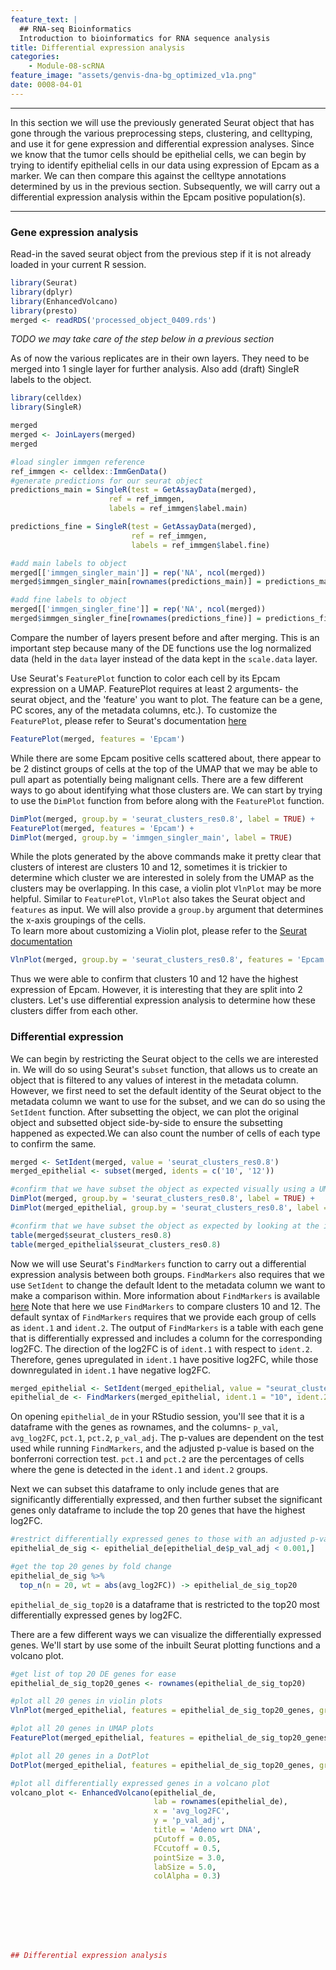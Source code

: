 ```yaml
---
feature_text: |
  ## RNA-seq Bioinformatics
  Introduction to bioinformatics for RNA sequence analysis
title: Differential expression analysis
categories:
    - Module-08-scRNA
feature_image: "assets/genvis-dna-bg_optimized_v1a.png"
date: 0008-04-01
---
```


***

In this section we will use the previously generated Seurat object that has gone through the various preprocessing steps, clustering, and celltyping, and use it for gene expression and differential expression analyses. Since we know that the tumor cells should be epithelial cells, we can begin by trying to identify epithelial cells in our data using expression of Epcam as a marker. We can then compare this against the celltype annotations determined by us in the previous section. Subsequently, we will carry out a differential expression analysis within the Epcam positive population(s). 

***

### Gene expression analysis

Read-in the saved seurat object from the previous step if it is not already loaded in your current R session.

```R
library(Seurat)
library(dplyr)
library(EnhancedVolcano)
library(presto)
merged <- readRDS('processed_object_0409.rds')
```

*TODO we may take care of the step below in a previous section*

As of now the various replicates are in their own layers. They need to be merged into 1 single layer for further analysis. Also add (draft) SingleR labels to the object.

```R
library(celldex)
library(SingleR)

merged
merged <- JoinLayers(merged)
merged

#load singler immgen reference
ref_immgen <- celldex::ImmGenData()
#generate predictions for our seurat object
predictions_main = SingleR(test = GetAssayData(merged), 
                      ref = ref_immgen,
                      labels = ref_immgen$label.main)

predictions_fine = SingleR(test = GetAssayData(merged), 
                           ref = ref_immgen,
                           labels = ref_immgen$label.fine)

#add main labels to object
merged[['immgen_singler_main']] = rep('NA', ncol(merged))
merged$immgen_singler_main[rownames(predictions_main)] = predictions_main$labels

#add fine labels to object
merged[['immgen_singler_fine']] = rep('NA', ncol(merged))
merged$immgen_singler_fine[rownames(predictions_fine)] = predictions_fine$labels


```

Compare the number of layers present before and after merging. This is an important step because many of the DE functions use the log normalized data (held in the `data` layer instead of the data kept in the `scale.data` layer.  

Use Seurat's `FeaturePlot` function to color each cell by its Epcam expression on a UMAP.
FeaturePlot requires at least 2 arguments- the seurat object, and the 'feature' you want to plot. The feature can be a gene, PC scores, any of the metadata columns, etc.). To customize the `FeaturePlot`, please refer to Seurat's documentation [here](https://satijalab.org/seurat/reference/featureplot)

```R
FeaturePlot(merged, features = 'Epcam')
```

While there are some Epcam positive cells scattered about, there appear to be 2 distinct groups of cells at the top of the UMAP that we may be able to pull apart as potentially being malignant cells. 
There are a few different ways to go about identifying what those clusters are. We can start by trying to use the `DimPlot` function from before along with the `FeaturePlot` function.

```R
DimPlot(merged, group.by = 'seurat_clusters_res0.8', label = TRUE) + 
FeaturePlot(merged, features = 'Epcam') + 
DimPlot(merged, group.by = 'immgen_singler_main', label = TRUE)
```

While the plots generated by the above commands make it pretty clear that clusters of interest are clusters 10 and 12, sometimes it is trickier to determine which cluster we are interested in solely from the UMAP as the clusters may be overlapping. In this case, a violin plot `VlnPlot` may be more helpful. Similar to `FeaturePlot`, `VlnPlot` also takes the Seurat object and `features` as input. We will also provide a `group.by` argument that determines the x-axis groupings of the cells.  
To learn more about customizing a Violin plot, please refer to the [Seurat documentation](https://satijalab.org/seurat/reference/vlnplot)

```R
VlnPlot(merged, group.by = 'seurat_clusters_res0.8', features = 'Epcam')
```

Thus we were able to confirm that clusters 10 and 12 have the highest expression of Epcam. However, it is interesting that they are split into 2 clusters. Let's use differential expression analysis to determine how these clusters differ from each other.

### Differential expression

We can begin by restricting the Seurat object to the cells we are interested in. We will do so using Seurat's `subset` function, that allows us to create an object that is filtered to any values of interest in the metadata column. However, we first need to set the default identity of the Seurat object to the metadata column we want to use for the subset, and we can do so using the `SetIdent` function. After subsetting the object, we can plot the original object and subsetted object side-by-side to ensure the subsetting happened as expected.We can also count the number of cells of each type to confirm the same.

```R
merged <- SetIdent(merged, value = 'seurat_clusters_res0.8')
merged_epithelial <- subset(merged, idents = c('10', '12'))

#confirm that we have subset the object as expected visually using a UMAP
DimPlot(merged, group.by = 'seurat_clusters_res0.8', label = TRUE) + 
DimPlot(merged_epithelial, group.by = 'seurat_clusters_res0.8', label = TRUE)

#confirm that we have subset the object as expected by looking at the individual cell counts
table(merged$seurat_clusters_res0.8)
table(merged_epithelial$seurat_clusters_res0.8)
```

Now we will use Seurat's `FindMarkers` function to carry out a differential expression analysis between both groups. `FindMarkers` also requires that we use `SetIdent` to change the default Ident to the metadata column we want to make a comparison within.
More information about `FindMarkers` is available [here](https://satijalab.org/seurat/reference/findmarkers)
Note that here we use `FindMarkers` to compare clusters 10 and 12. The default syntax of `FindMarkers` requires that we provide each group of cells as `ident.1` and `ident.2`. The output of `FindMarkers` is a table with each gene that is differentially expressed and includes a column for the corresponding log2FC. The direction of the log2FC is of `ident.1` with respect to `ident.2`. Therefore, genes upregulated in `ident.1` have positive log2FC, while those downregulated in `ident.1` have negative log2FC.  

```R
merged_epithelial <- SetIdent(merged_epithelial, value = "seurat_clusters_res0.8")
epithelial_de <- FindMarkers(merged_epithelial, ident.1 = "10", ident.2 = "12", min.pct=0.25) #how cluster 10 changes wrt cluster 12
```
On opening `epithelial_de` in your RStudio session, you'll see that it is a dataframe with the genes as rownames, and the columns- `p_val`, `avg_log2FC`, `pct.1`, `pct.2`, `p_val_adj`. The p-values are dependent on the test used while running `FindMarkers`, and the adjusted p-value is based on the bonferroni correction test. `pct.1` and `pct.2` are the percentages of cells where the gene is detected in the `ident.1` and `ident.2` groups. 

Next we can subset this dataframe to only include genes that are significantly differentially expressed, and then further subset the significant genes only dataframe to include the top 20 genes that have the highest log2FC. 

```R
#restrict differentially expressed genes to those with an adjusted p-value less than 0.001 
epithelial_de_sig <- epithelial_de[epithelial_de$p_val_adj < 0.001,]

#get the top 20 genes by fold change
epithelial_de_sig %>%
  top_n(n = 20, wt = abs(avg_log2FC)) -> epithelial_de_sig_top20
```

`epithelial_de_sig_top20` is a dataframe that is restricted to the top20 most differentially expressed genes by log2FC.

There are a few different ways we can visualize the differentially expressed genes. We'll start by use some of the inbuilt Seurat plotting functions and a volcano plot.

```R
#get list of top 20 DE genes for ease
epithelial_de_sig_top20_genes <- rownames(epithelial_de_sig_top20)

#plot all 20 genes in violin plots
VlnPlot(merged_epithelial, features = epithelial_de_sig_top20_genes, group.by = 'seurat_clusters_res0.8', ncol = 5, pt.size = 0)

#plot all 20 genes in UMAP plots
FeaturePlot(merged_epithelial, features = epithelial_de_sig_top20_genes, ncol = 5)

#plot all 20 genes in a DotPlot
DotPlot(merged_epithelial, features = epithelial_de_sig_top20_genes, group.by = 'seurat_clusters_res0.8') + RotatedAxis()

#plot all differentially expressed genes in a volcano plot
volcano_plot <- EnhancedVolcano(epithelial_de,
                                lab = rownames(epithelial_de),
                                x = 'avg_log2FC',
                                y = 'p_val_adj',
                                title = 'Adeno wrt DNA',
                                pCutoff = 0.05,
                                FCcutoff = 0.5,
                                pointSize = 3.0,
                                labSize = 5.0,
                                colAlpha = 0.3)








## Differential expression analysis

